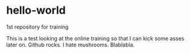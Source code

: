 # hello-world
1st repository for training

This is a test looking at the online training so that I can kick some asses later on.
Github rocks. I hate mushrooms.
Blablabla.





